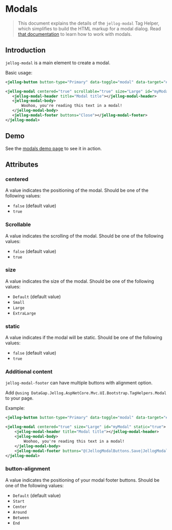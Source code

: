 # Modals

> This document explains the details of the `jellog-modal` Tag Helper, which simplifies to build the HTML markup for a modal dialog. Read [that documentation](../Modals.md) to learn how to work with modals.

## Introduction

`jellog-modal` is a main element to create a modal.

Basic usage:

````xml
<jellog-button button-type="Primary" data-toggle="modal" data-target="#myModal">Launch modal</jellog-button>

<jellog-modal centered="true" scrollable="true" size="Large" id="myModal">
   <jellog-modal-header title="Modal title"></jellog-modal-header>
   <jellog-modal-body>
       Woohoo, you're reading this text in a modal!
   </jellog-modal-body>
   <jellog-modal-footer buttons="Close"></jellog-modal-footer>
</jellog-modal>
````

## Demo

See the [modals demo page](https://bootstrap-taghelpers.jellog.io/Components/Modals) to see it in action.

## Attributes

### centered

A value indicates the positioning of the modal. Should be one of the following values:

* `false` (default value)
* `true`

### Scrollable

A value indicates the scrolling of the modal. Should be one of the following values:

* `false` (default value)
* `true`

### size

A value indicates the size of the modal. Should be one of the following values:

* `Default` (default value)
* `Small`
* `Large`
* `ExtraLarge`

### static

A value indicates if the modal will be static. Should be one of the following values:

* `false` (default value)
* `true`

### Additional content

`jellog-modal-footer` can have multiple buttons with alignment option.

Add `@using DataGap.Jellog.AspNetCore.Mvc.UI.Bootstrap.TagHelpers.Modal` to your page.

Example:

````xml
<jellog-button button-type="Primary" data-toggle="modal" data-target="#myModal">Launch modal</jellog-button>

<jellog-modal centered="true" size="Large" id="myModal" static="true">
    <jellog-modal-header title="Modal title"></jellog-modal-header>
    <jellog-modal-body>
        Woohoo, you're reading this text in a modal!
    </jellog-modal-body>
    <jellog-modal-footer buttons="@(JellogModalButtons.Save|JellogModalButtons.Close)" button-alignment="Between"></jellog-modal-footer>
</jellog-modal>
````

### button-alignment

A value indicates the positioning of your modal footer buttons. Should be one of the following values: 

* `Default` (default value)
* `Start`
* `Center`
* `Around`
* `Between`
* `End`
